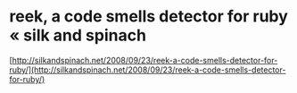 <!--
id: 56643383
link: http://tumblr.atmos.org/post/56643383/reek-a-code-smells-detector-for-ruby-silk-and
slug: reek-a-code-smells-detector-for-ruby-silk-and
date: Mon Oct 27 2008 15:22:24 GMT-0700 (PDT)
publish: 2008-10-027
tags: 
title: reek, a code smells detector for ruby « silk and spinach
-->


reek, a code smells detector for ruby « silk and spinach
========================================================

[http://silkandspinach.net/2008/09/23/reek-a-code-smells-detector-for-ruby/](http://silkandspinach.net/2008/09/23/reek-a-code-smells-detector-for-ruby/)

